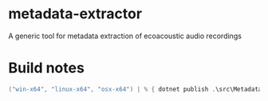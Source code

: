 # metadata-extractor
A generic tool for metadata extraction of ecoacoustic audio recordings



# Build notes

```powershell
("win-x64", "linux-x64", "osx-x64") | % { dotnet publish .\src\MetadataUtility\ -c Release -o ../../publish/$_ --self-contained -r $_ }
```